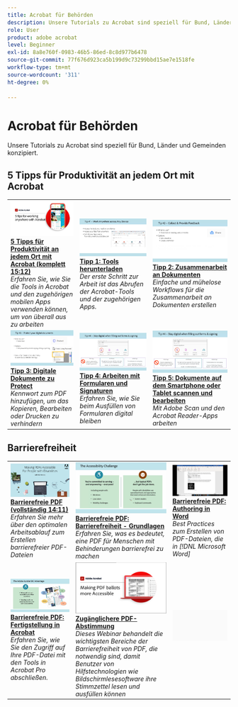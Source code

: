 ```yaml
---
title: Acrobat für Behörden
description: Unsere Tutorials zu Acrobat sind speziell für Bund, Länder und Gemeinden konzipiert.
role: User
product: adobe acrobat
level: Beginner
exl-id: 8a8e760f-0983-46b5-86ed-8c8d977b6478
source-git-commit: 77f676d923ca5b199d9c73299bbd15ae7e1518fe
workflow-type: tm+mt
source-wordcount: '311'
ht-degree: 0%

---
```


# Acrobat für Behörden

Unsere Tutorials zu Acrobat sind speziell für Bund, Länder und Gemeinden konzipiert.

## 5 Tipps für Produktivität an jedem Ort mit Acrobat

<table style="table-layout:fixed">
<tr>
  <td>
    <a href="5-tips-for-working-anywhere-with-acrobat-dc-for-government.md">
      <img alt="5 Tipps für Produktivität an jedem Ort mit Acrobat (komplett 15:12)" src="../../assets/5tipscomplete.png" />
    </a>
    <div>
    <a href="5-tips-for-working-anywhere-with-acrobat-dc-for-government.md"><strong>5 Tipps für Produktivität an jedem Ort mit Acrobat (komplett 15:12)</strong></a>
    </div>
    <em>Erfahren Sie, wie Sie die Tools in Acrobat und den zugehörigen mobilen Apps verwenden können, um von überall aus zu arbeiten</em>
    <br>
  </td>
  <td>
    <a href="get-your-tools.md">
      <img alt="Tipp 1: Tools herunterladen" src="../../assets/Tip1.png" />
    </a>
    <div>
    <a href="get-your-tools.md"><strong>Tipp 1: Tools herunterladen</strong></a>
    </div>
    <em>Der erste Schritt zur Arbeit ist das Abrufen der Acrobat-Tools und der zugehörigen Apps.</em>
    <br>
  </td>  
  <td>
    <a href="collaborate-on-documents.md">
      <img alt="Tipp 2: Zusammenarbeit an Dokumenten" src="../../assets/Tip2.png" />
    </a>
    <div>
    <a href="collaborate-on-documents.md"><strong>Tipp 2: Zusammenarbeit an Dokumenten</strong></a>
    </div>
    <em>Einfache und mühelose Workflows für die Zusammenarbeit an Dokumenten erstellen</em>
    <br>
  </td>  
</tr>
<tr>
  <td>
    <a href="protect-digital-documents.md">
      <img alt="Tipp: Digitale Dokumente zu Protect" src="../../assets/Tip3.png" />
    </a>
    <div>
    <a href="protect-digital-documents.md"><strong>Tipp 3: Digitale Dokumente zu Protect</strong></a>
    </div>
    <em>Kennwort zum PDF hinzufügen, um das Kopieren, Bearbeiten oder Drucken zu verhindern</em>
    <br>
  </td>
  <td>
    <a href="work-with-forms-and-signatures.md">
      <img alt="Tipp 4: Arbeiten mit Formularen und Signaturen" src="../../assets/Tip4.png" />
    </a>
    <div>
    <a href="work-with-forms-and-signatures.md"><strong>Tipp 4: Arbeiten mit Formularen und Signaturen</strong></a>
    </div>
    <em>Erfahren Sie, wie Sie beim Ausfüllen von Formularen digital bleiben</em>
    <br>
  </td>
  <td>
    <a href="scan-and-edit-on-mobile.md">
      <img alt="Tipp 5: Dokumente auf dem Smartphone oder Tablet scannen und bearbeiten" src="../../assets/Tip5.png" />
    </a>
    <div>
    <a href="scan-and-edit-on-mobile.md"><strong>Tipp 5: Dokumente auf dem Smartphone oder Tablet scannen und bearbeiten</strong></a>
    </div>
    <em>Mit Adobe Scan und den Acrobat Reader-Apps arbeiten</em>
    <br>
  </td>
</tr>
</table>

## Barrierefreiheit

<table>
<tr>
  <td>
    <a href="making-pdfs-accessible.md">
      <img alt="Barrierefreie PDF (vollständig 14:11)" src="../../assets/Accessiblecomplete.png" />
    </a>
    <div>
    <a href="making-pdfs-accessible.md"><strong>Barrierefreie PDF (vollständig 14:11)</strong></a>
    </div>
    <em>Erfahren Sie mehr über den optimalen Arbeitsablauf zum Erstellen barrierefreier PDF-Dateien</em>
    <br>
  </td>
  <td>
    <a href="understanding-accessibility.md">
      <img alt="Barrierefreie PDF: Barrierefreiheit - Grundlagen" src="../../assets/Accessibiityunderstanding.png" />
    </a>
    <div>
    <a href="understanding-accessibility.md"><strong>Barrierefreie PDF: Barrierefreiheit - Grundlagen</strong></a>
    </div>
    <em>Erfahren Sie, was es bedeutet, eine PDF für Menschen mit Behinderungen barrierefrei zu machen</em>
    <br>
  </td>  
  <td>
    <a href="collaborate-on-documents.md">
      <img alt="Barrierefreie PDF: Authoring in Word" src="../../assets/Accessibilityword.png" />
    </a>
    <div>
    <a href="collaborate-on-documents.md"><strong>Barrierefreie PDF: Authoring in Word</strong></a>
    </div>
    <em>Best Practices zum Erstellen von PDF-Dateien, die in [!DNL Microsoft Word]</em>
    <br>
  </td>  
</tr>
<tr>
  <td>
    <a href="finishing-in-acrobat.md">
      <img alt="Barrierefreie PDF: Fertigstellung in Acrobat" src="../../assets/Accessibilityacrobat.png" />
    </a>
    <div>
    <a href="finishing-in-acrobat.md"><strong>Barrierefreie PDF: Fertigstellung in Acrobat</strong></a>
    </div>
    <em>Erfahren Sie, wie Sie den Zugriff auf Ihre PDF-Datei mit den Tools in Acrobat Pro abschließen.</em>
    <br>
  </td>
  <td>
    <a href="making-pdf-ballots-accessible.md">
      <img alt="Zugänglichere PDF-Abstimmung" src="../../assets/Accessibleballots.png" />
    </a>
    <div>
    <a href="making-pdf-ballots-accessible.md"><strong>Zugänglichere PDF-Abstimmung</strong></a>
    </div>
    <em>Dieses Webinar behandelt die wichtigsten Bereiche der Barrierefreiheit von PDF, die notwendig sind, damit Benutzer von Hilfstechnologien wie Bildschirmlesesoftware ihre Stimmzettel lesen und ausfüllen können</em>
    <br>
  </td>  
  <td>
   <img alt="Spacer" src="../../assets/Grayspacer.png" />
    <div>
    <br>
  </td>
</tr>
</table>
